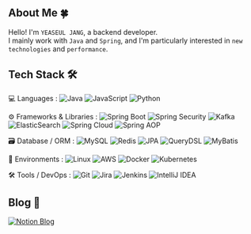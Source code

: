 ## About Me 🍀
Hello! I'm `YEASEUL JANG`, a backend developer.  
I mainly work with `Java` and `Spring`,
and I'm particularly interested in `new technologies` and `performance`.

## Tech Stack 🛠

💻 Languages : 
![Java](https://img.shields.io/badge/Java-007396?style=flat-square&logo=OpenJDK&logoColor=white)
![JavaScript](https://img.shields.io/badge/JavaScript-F7DF1E?style=flat-square&logo=JavaScript&logoColor=black)
![Python](https://img.shields.io/badge/Python-3776AB?style=flat-square&logo=Python&logoColor=white)

⚙️ Frameworks & Libraries : 
![Spring Boot](https://img.shields.io/badge/SpringBoot-6DB33F?style=flat-square&logo=SpringBoot&logoColor=white)
![Spring Security](https://img.shields.io/badge/SpringSecurity-6DB33F?style=flat-square&logo=SpringSecurity&logoColor=white)
![Kafka](https://img.shields.io/badge/Kafka-231F20?style=flat-square&logo=ApacheKafka)
![ElasticSearch](https://img.shields.io/badge/Elasticsearch-005571?style=flat-square&logo=elasticsearch)
![Spring Cloud](https://img.shields.io/badge/SpringCloud-6DB33F?style=flat-square)
![Spring AOP](https://img.shields.io/badge/SpringAOP-6DB33F?style=flat-square)


🗃️ Database / ORM : 
![MySQL](https://img.shields.io/badge/MySQL-4479A1?style=flat-square&logo=MySQL&logoColor=white)
![Redis](https://img.shields.io/badge/Redis-DC382D?style=flat-square&logo=Redis&logoColor=white)
![JPA](https://img.shields.io/badge/JPA-59666C?style=flat-square)
![QueryDSL](https://img.shields.io/badge/QueryDSL-000000?style=flat-square)
![MyBatis](https://img.shields.io/badge/MyBatis-00618A?style=flat-square)

🧩 Environments : 
![Linux](https://img.shields.io/badge/Linux-FCC624?style=flat-square&logo=Linux&logoColor=black)
![AWS](https://img.shields.io/badge/AWS-232F3E?style=flat-square&logo=AmazonAWS)
![Docker](https://img.shields.io/badge/Docker-2496ED?style=flat-square&logo=Docker&logoColor=white)
![Kubernetes](https://img.shields.io/badge/Kubernetes-326CE5?style=flat-square&logo=Kubernetes&logoColor=white)

🛠 Tools / DevOps : 
![Git](https://img.shields.io/badge/Git-F05032?style=flat-square&logo=Git&logoColor=white)
![Jira](https://img.shields.io/badge/Jira-0052CC?style=flat-square&logo=Jira&logoColor=white)
![Jenkins](https://img.shields.io/badge/Jenkins-D24939?style=flat-square&logo=Jenkins&logoColor=white)
![IntelliJ IDEA](https://img.shields.io/badge/IntelliJIDEA-000000?style=flat-square&logo=intellijidea&logoColor=white)

## Blog 📝
[![Notion Blog](https://img.shields.io/badge/Yeaseul's%20Notion%20Blog-000000?style=for-the-badge&logo=notion&logoColor=white)](https://ysdlog.notion.site/Yeaseul-s-DLog-d9887b441d084eee9c7d46f6c07ccd84)

